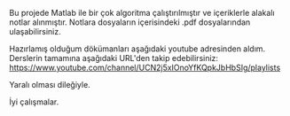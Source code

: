  Bu projede Matlab ile bir çok algoritma çalıştırılmıştır ve içeriklerle alakalı notlar alınmıştır. Notlara dosyaların içerisindeki .pdf dosyalarından ulaşabilirsiniz.
 
 Hazırlamış olduğum dökümanları aşağıdaki youtube adresinden aldım. Derslerin tamamına aşağıdaki URL'den takip edebilirsiniz:
https://www.youtube.com/channel/UCN2j5xIOnoYfKQpkJbHbSIg/playlists 

 Yaralı olması dileğiyle.

 İyi çalışmalar.
